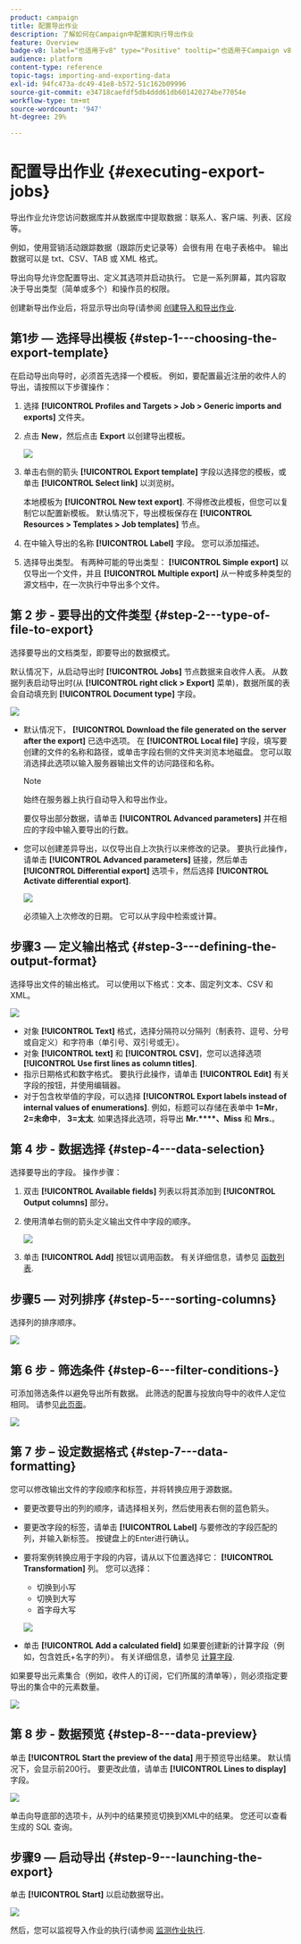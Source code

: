 ```yaml
---
product: campaign
title: 配置导出作业
description: 了解如何在Campaign中配置和执行导出作业
feature: Overview
badge-v8: label="也适用于v8" type="Positive" tooltip="也适用于Campaign v8"
audience: platform
content-type: reference
topic-tags: importing-and-exporting-data
exl-id: 94fc473a-dc49-41e8-b572-51c162b09996
source-git-commit: e34718caefdf5db4ddd61db601420274be77054e
workflow-type: tm+mt
source-wordcount: '947'
ht-degree: 29%

---
```


# 配置导出作业 {#executing-export-jobs}



导出作业允许您访问数据库并从数据库中提取数据：联系人、客户端、列表、区段等。

例如，使用营销活动跟踪数据（跟踪历史记录等）会很有用 在电子表格中。 输出数据可以是 txt、CSV、TAB 或 XML 格式。

导出向导允许您配置导出、定义其选项并启动执行。 它是一系列屏幕，其内容取决于导出类型（简单或多个）和操作员的权限。

创建新导出作业后，将显示导出向导(请参阅 [创建导入和导出作业](../../platform/using/creating-import-export-jobs.md).

## 第1步 — 选择导出模板 {#step-1---choosing-the-export-template}

在启动导出向导时，必须首先选择一个模板。 例如，要配置最近注册的收件人的导出，请按照以下步骤操作：

1. 选择 **[!UICONTROL Profiles and Targets > Job > Generic imports and exports]** 文件夹。
1. 点击 **New**，然后点击 **Export** 以创建导出模板。

   ![](assets/s_ncs_user_export_wizard01.png)

1. 单击右侧的箭头 **[!UICONTROL Export template]** 字段以选择您的模板，或单击 **[!UICONTROL Select link]** 以浏览树。

   本地模板为 **[!UICONTROL New text export]**. 不得修改此模板，但您可以复制它以配置新模板。 默认情况下，导出模板保存在 **[!UICONTROL Resources > Templates > Job templates]** 节点。

1. 在中输入导出的名称 **[!UICONTROL Label]** 字段。 您可以添加描述。
1. 选择导出类型。 有两种可能的导出类型： **[!UICONTROL Simple export]** 以仅导出一个文件，并且 **[!UICONTROL Multiple export]** 从一种或多种类型的源文档中，在一次执行中导出多个文件。

## 第 2 步 - 要导出的文件类型 {#step-2---type-of-file-to-export}

选择要导出的文档类型，即要导出的数据模式。

默认情况下，从启动导出时 **[!UICONTROL Jobs]** 节点数据来自收件人表。 从数据列表启动导出时(从 **[!UICONTROL right click > Export]** 菜单)，数据所属的表会自动填充到 **[!UICONTROL Document type]** 字段。

![](assets/s_ncs_user_export_wizard02.png)

* 默认情况下， **[!UICONTROL Download the file generated on the server after the export]** 已选中选项。 在 **[!UICONTROL Local file]** 字段，填写要创建的文件的名称和路径，或单击字段右侧的文件夹浏览本地磁盘。 您可以取消选择此选项以输入服务器输出文件的访问路径和名称。

  >[!NOTE]
  >
  >始终在服务器上执行自动导入和导出作业。
  >
  >要仅导出部分数据，请单击 **[!UICONTROL Advanced parameters]** 并在相应的字段中输入要导出的行数。

* 您可以创建差异导出，以仅导出自上次执行以来修改的记录。 要执行此操作，请单击 **[!UICONTROL Advanced parameters]** 链接，然后单击 **[!UICONTROL Differential export]** 选项卡，然后选择 **[!UICONTROL Activate differential export]**.

  ![](assets/s_ncs_user_export_wizard02_b.png)

  必须输入上次修改的日期。 它可以从字段中检索或计算。

## 步骤3 — 定义输出格式 {#step-3---defining-the-output-format}

选择导出文件的输出格式。 可以使用以下格式：文本、固定列文本、CSV 和 XML。

![](assets/s_ncs_user_export_wizard03.png)

* 对象 **[!UICONTROL Text]** 格式，选择分隔符以分隔列（制表符、逗号、分号或自定义）和字符串（单引号、双引号或无）。
* 对象 **[!UICONTROL text]** 和 **[!UICONTROL CSV]**，您可以选择选项 **[!UICONTROL Use first lines as column titles]**.
* 指示日期格式和数字格式。 要执行此操作，请单击 **[!UICONTROL Edit]** 有关字段的按钮，并使用编辑器。
* 对于包含枚举值的字段，可以选择 **[!UICONTROL Export labels instead of internal values of enumerations]**. 例如，标题可以存储在表单中 **1=Mr**， **2=未命中**， **3=太太**. 如果选择此选项，将导出 **Mr.****、Miss** 和 **Mrs.**。

## 第 4 步 - 数据选择 {#step-4---data-selection}

选择要导出的字段。 操作步骤：

1. 双击 **[!UICONTROL Available fields]** 列表以将其添加到 **[!UICONTROL Output columns]** 部分。
1. 使用清单右侧的箭头定义输出文件中字段的顺序。

   ![](assets/s_ncs_user_export_wizard04.png)

1. 单击 **[!UICONTROL Add]** 按钮以调用函数。 有关详细信息，请参见 [函数列表](../../platform/using/defining-filter-conditions.md#list-of-functions).

## 步骤5 — 对列排序 {#step-5---sorting-columns}

选择列的排序顺序。

![](assets/s_ncs_user_export_wizard05.png)

## 第 6 步 - 筛选条件 {#step-6---filter-conditions-}

可添加筛选条件以避免导出所有数据。 此筛选的配置与投放向导中的收件人定位相同。 请参见[此页面](../../delivery/using/steps-defining-the-target-population.md)。

![](assets/s_ncs_user_export_wizard05_b.png)

## 第 7 步 – 设定数据格式 {#step-7---data-formatting}

您可以修改输出文件的字段顺序和标签，并将转换应用于源数据。

* 要更改要导出的列的顺序，请选择相关列，然后使用表右侧的蓝色箭头。
* 要更改字段的标签，请单击 **[!UICONTROL Label]** 与要修改的字段匹配的列，并输入新标签。 按键盘上的Enter进行确认。
* 要将案例转换应用于字段的内容，请从以下位置选择它： **[!UICONTROL Transformation]** 列。 您可以选择：

   * 切换到小写
   * 切换到大写
   * 首字母大写

  ![](assets/s_ncs_user_export_wizard06.png)

* 单击 **[!UICONTROL Add a calculated field]** 如果要创建新的计算字段（例如，包含姓氏+名字的列）。 有关详细信息，请参见 [计算字段](../../platform/using/executing-import-jobs.md#calculated-fields).

如果要导出元素集合（例如，收件人的订阅，它们所属的清单等），则必须指定要导出的集合中的元素数量。

![](assets/s_ncs_user_export_wizard06_c.png)

## 第 8 步 - 数据预览 {#step-8---data-preview}

单击 **[!UICONTROL Start the preview of the data]** 用于预览导出结果。 默认情况下，会显示前200行。 要更改此值，请单击 **[!UICONTROL Lines to display]** 字段。

![](assets/s_ncs_user_export_wizard07.png)

单击向导底部的选项卡，从列中的结果预览切换到XML中的结果。 您还可以查看生成的 SQL 查询。

## 步骤9 — 启动导出 {#step-9---launching-the-export}

单击 **[!UICONTROL Start]** 以启动数据导出。

![](assets/s_ncs_user_export_wizard08.png)

然后，您可以监视导入作业的执行(请参阅 [监测作业执行](../../platform/using/monitoring-jobs-execution.md).
